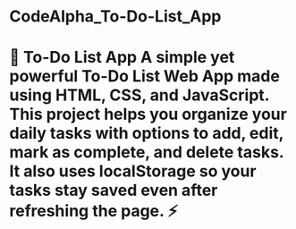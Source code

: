 # CodeAlpha_To-Do-List_App
# 📝 To-Do List App  A simple yet powerful **To-Do List Web App** made using **HTML, CSS, and JavaScript**.   This project helps you organize your daily tasks with options to **add, edit, mark as complete, and delete** tasks.   It also uses **localStorage** so your tasks stay saved even after refreshing the page. ⚡  
